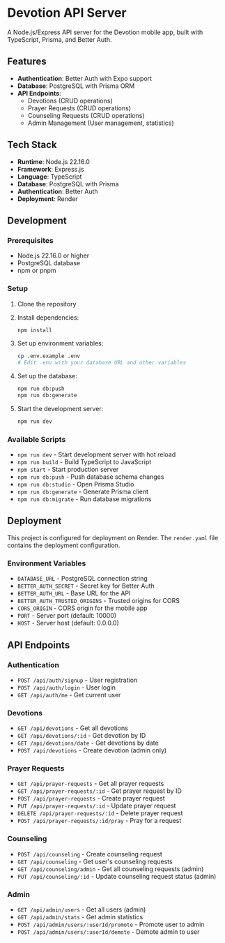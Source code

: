 # Devotion API Server

A Node.js/Express API server for the Devotion mobile app, built with TypeScript, Prisma, and Better Auth.

## Features

- **Authentication**: Better Auth with Expo support
- **Database**: PostgreSQL with Prisma ORM
- **API Endpoints**:
  - Devotions (CRUD operations)
  - Prayer Requests (CRUD operations)
  - Counseling Requests (CRUD operations)
  - Admin Management (User management, statistics)

## Tech Stack

- **Runtime**: Node.js 22.16.0
- **Framework**: Express.js
- **Language**: TypeScript
- **Database**: PostgreSQL with Prisma
- **Authentication**: Better Auth
- **Deployment**: Render

## Development

### Prerequisites

- Node.js 22.16.0 or higher
- PostgreSQL database
- npm or pnpm

### Setup

1. Clone the repository
2. Install dependencies:
   ```bash
   npm install
   ```

3. Set up environment variables:
   ```bash
   cp .env.example .env
   # Edit .env with your database URL and other variables
   ```

4. Set up the database:
   ```bash
   npm run db:push
   npm run db:generate
   ```

5. Start the development server:
   ```bash
   npm run dev
   ```

### Available Scripts

- `npm run dev` - Start development server with hot reload
- `npm run build` - Build TypeScript to JavaScript
- `npm start` - Start production server
- `npm run db:push` - Push database schema changes
- `npm run db:studio` - Open Prisma Studio
- `npm run db:generate` - Generate Prisma client
- `npm run db:migrate` - Run database migrations

## Deployment

This project is configured for deployment on Render. The `render.yaml` file contains the deployment configuration.

### Environment Variables

- `DATABASE_URL` - PostgreSQL connection string
- `BETTER_AUTH_SECRET` - Secret key for Better Auth
- `BETTER_AUTH_URL` - Base URL for the API
- `BETTER_AUTH_TRUSTED_ORIGINS` - Trusted origins for CORS
- `CORS_ORIGIN` - CORS origin for the mobile app
- `PORT` - Server port (default: 10000)
- `HOST` - Server host (default: 0.0.0.0)

## API Endpoints

### Authentication
- `POST /api/auth/signup` - User registration
- `POST /api/auth/login` - User login
- `GET /api/auth/me` - Get current user

### Devotions
- `GET /api/devotions` - Get all devotions
- `GET /api/devotions/:id` - Get devotion by ID
- `GET /api/devotions/date` - Get devotions by date
- `POST /api/devotions` - Create devotion (admin only)

### Prayer Requests
- `GET /api/prayer-requests` - Get all prayer requests
- `GET /api/prayer-requests/:id` - Get prayer request by ID
- `POST /api/prayer-requests` - Create prayer request
- `PUT /api/prayer-requests/:id` - Update prayer request
- `DELETE /api/prayer-requests/:id` - Delete prayer request
- `POST /api/prayer-requests/:id/pray` - Pray for a request

### Counseling
- `POST /api/counseling` - Create counseling request
- `GET /api/counseling` - Get user's counseling requests
- `GET /api/counseling/admin` - Get all counseling requests (admin)
- `PUT /api/counseling/:id` - Update counseling request status (admin)

### Admin
- `GET /api/admin/users` - Get all users (admin)
- `GET /api/admin/stats` - Get admin statistics
- `POST /api/admin/users/:userId/promote` - Promote user to admin
- `POST /api/admin/users/:userId/demote` - Demote admin to user
